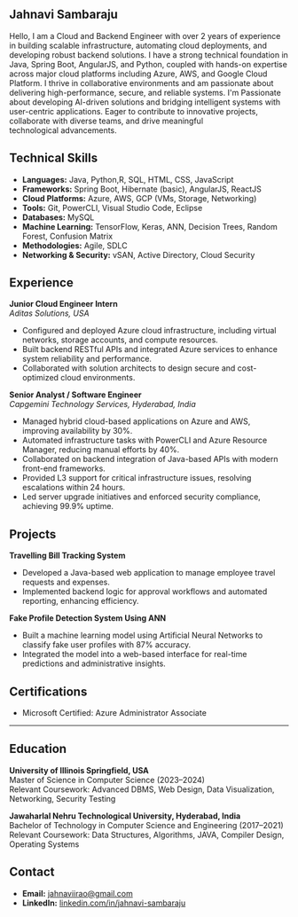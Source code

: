  ## Jahnavi Sambaraju
Hello, I am a Cloud and Backend Engineer with over 2 years of experience in building scalable infrastructure, automating cloud deployments, and developing robust backend solutions. I have a strong technical foundation in Java, Spring Boot, AngularJS, and Python, coupled with hands-on expertise across major cloud platforms including Azure, AWS, and Google Cloud Platform. I thrive in collaborative environments and am passionate about delivering high-performance, secure, and reliable systems.
I'm Passionate about developing AI-driven solutions and bridging intelligent systems with user-centric applications. Eager to contribute to innovative
projects, collaborate with diverse teams, and drive meaningful technological advancements.

## Technical Skills

- **Languages:** Java, Python,R, SQL, HTML, CSS, JavaScript  
- **Frameworks:** Spring Boot, Hibernate (basic), AngularJS, ReactJS  
- **Cloud Platforms:** Azure, AWS, GCP (VMs, Storage, Networking)  
- **Tools:** Git, PowerCLI, Visual Studio Code, Eclipse  
- **Databases:** MySQL  
- **Machine Learning:** TensorFlow, Keras, ANN, Decision Trees, Random Forest, Confusion Matrix  
- **Methodologies:** Agile, SDLC  
- **Networking & Security:** vSAN, Active Directory, Cloud Security  



## Experience

**Junior Cloud Engineer Intern**  
*Aditas Solutions, USA*   
- Configured and deployed Azure cloud infrastructure, including virtual networks, storage accounts, and compute resources.  
- Built backend RESTful APIs and integrated Azure services to enhance system reliability and performance.  
- Collaborated with solution architects to design secure and cost-optimized cloud environments.

**Senior Analyst / Software Engineer**  
*Capgemini Technology Services, Hyderabad, India*  
- Managed hybrid cloud-based applications on Azure and AWS, improving availability by 30%.  
- Automated infrastructure tasks with PowerCLI and Azure Resource Manager, reducing manual efforts by 40%.  
- Collaborated on backend integration of Java-based APIs with modern front-end frameworks.  
- Provided L3 support for critical infrastructure issues, resolving escalations within 24 hours.  
- Led server upgrade initiatives and enforced security compliance, achieving 99.9% uptime.  


## Projects

**Travelling Bill Tracking System**  
- Developed a Java-based web application to manage employee travel requests and expenses.  
- Implemented backend logic for approval workflows and automated reporting, enhancing efficiency.

**Fake Profile Detection System Using ANN**  
- Built a machine learning model using Artificial Neural Networks to classify fake user profiles with 87% accuracy.  
- Integrated the model into a web-based interface for real-time predictions and administrative insights.



## Certifications

- Microsoft Certified: Azure Administrator Associate

---

## Education

**University of Illinois Springfield, USA**  
Master of Science in Computer Science (2023–2024)  
Relevant Coursework: Advanced DBMS, Web Design, Data Visualization, Networking, Security Testing

**Jawaharlal Nehru Technological University, Hyderabad, India**  
Bachelor of Technology in Computer Science and Engineering (2017–2021)  
Relevant Coursework: Data Structures, Algorithms, JAVA, Compiler Design, Operating Systems


## Contact

- **Email:** jahnaviirao@gmail.com  
- **LinkedIn:** [linkedin.com/in/jahnavi-sambaraju](http://www.linkedin.com/in/jahnavi-sambaraju)  



